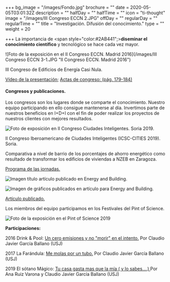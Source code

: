 +++
bg_image = "/images/Fondo.jpg"
brochure = ""
date = 2020-05-05T03:01:32Z
description = ""
halfDay = ""
halfTime = ""
icon = "ti-thought"
image = "/images/III Congreso ECCN 2.JPG"
offDay = ""
regularDay = ""
regularTime = ""
title = "Investigación. Difusión del conocimiento."
type = ""
weight = 20

+++
La importancia de <span style="color:#2AB441";>**diseminar el conocimiento científico**</span> y tecnológico se hace cada vez mayor.

![Foto de la exposición en el II Congreso ECCN. Madrid 2016](/images/III Congreso ECCN 3-1.JPG "II Congreso ECCN. Madrid 2016")

III Congreso de Edificios de Energía Casi Nula.

[Vídeo de la presentación](https://www.construible.es/videoteca/m-sanchez-energy-manafer-y-c-j-garcia-usj-3-congreso-eecn "Vídeo de la presentación"); [Actas de congreso: (pág. 179-184)](https://www.construible.es/biblioteca/libro-comunicaciones-3-congreso-edificios-energia-casi-nula "Actas de congreso: (pág. 179-184)")

#### Congresos y publicaciones.

Los congresos son los lugares donde se comparte el conocimiento. Nuestro equipo participando en ello consigue mantenerse al día. Invertimos parte de nuestros beneficios en I+D+I con el fin de poder realizar los proyectos de nuestros clientes con mejores resultados.

![Foto de exposición en II Congreso Ciudades Inteligentes. Soria 2019.](/images/Soria.jpg "II Congreso Ciudades Inteligentes. Soria 2019.")

II Congreso Iberoamericano de Ciudades Inteligentes (ICSC-CITIES 2019). Soria.

Comparativa a nivel de barrio de los porcentajes de ahorro energético como resultado de transformar los edificios de viviendas a NZEB en Zaragoza.

[Programa de las jornadas.](http://icsc-cities2019.com/files/Congress_Program_v2.pdf "Programa de las jornadas.")

![Imagen título artículo publicado en Energy and Building.](/images/E&B.JPG "Energy and Building.")

![Imagen de gráficos publicados en artículo para Energy and Building.](/images/E&B_WEB.jpg "Gráficos Energy and Building.")

[Artículo publicado.](https://www.sciencedirect.com/science/article/abs/pii/S0378778819332888?via%3Dihub "Artículo publicado.")

Los miembros del equipo participamos en los Festivales del Pint of Science.

![Foto de la exposición en el Pint of Science 2019](/images/pint-of-science-WEB.jpg "Pint of Science 2019")

**Participaciones:**

2016 Drink & Pool: [Un cero emisiones y no "morir" en el intento.](http://redaragon.elperiodicodearagon.com/agenda/fichaevento.asp?id=79408 "Drink & Pool") Por Claudio Javier García Ballano (USJ)

2017 La Farándula: [Me molas por un tubo.](https://www.heraldo.es/noticias/sociedad/2017/05/16/pint-science-otra-ronda-ciencia-para-todos-1175658-310.html "La Farándula") Por Claudio Javier García Ballano (USJ)

2019 El sótano Mágico: [Tu casa gasta mas que la mía ( y lo sabes….) ](https://aos.usj.es/tu-casa-gasta-mas-que-la-mia-y-lo-sabes/ "Tu casa gasta mas que la mía ( y lo sabes….)")Por Ana Ruiz Varona y Claudio Javier García Ballano (USJ)